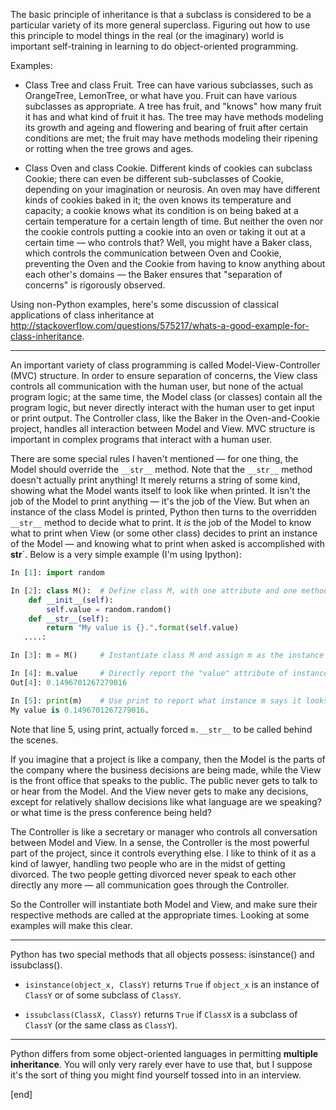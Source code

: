 The basic principle of inheritance is that a subclass is considered to be a particular variety of its more general superclass. Figuring out how to use this principle to model things in the real (or the imaginary) world is important self-training in learning to do object-oriented programming.

Examples:

 * Class Tree and class Fruit. Tree can have various subclasses, such as OrangeTree, LemonTree, or what have you. Fruit can have various subclasses as appropriate. A tree has fruit, and "knows" how many fruit it has and what kind of fruit it has. The tree may have methods modeling its growth and ageing and flowering and bearing of fruit after certain conditions are met; the fruit may have methods modeling their ripening or rotting when the tree grows and ages.
 
 * Class Oven and class Cookie. Different kinds of cookies can subclass Cookie; there can even be different sub-subclasses of Cookie, depending on your imagination or neurosis. An oven may have different kinds of cookies baked in it; the oven knows its temperature and capacity; a cookie knows what its condition is on being baked at a certain temperature for a certain length of time. But neither the oven nor the cookie controls putting a cookie into an oven or taking it out at a certain time — who controls that? Well, you might have a Baker class, which controls the communication between Oven and Cookie, preventing the Oven and the Cookie from having to know anything about each other's domains — the Baker ensures that "separation of concerns" is rigorously observed.

Using non-Python examples, here's some discussion of classical applications of class inheritance at http://stackoverflow.com/questions/575217/whats-a-good-example-for-class-inheritance.

---

An important variety of class programming is called Model-View-Controller (MVC) structure. In order to ensure separation of concerns, the View class controls all communication with the human user, but none of the actual program logic; at the same time, the Model class (or classes) contain all the program logic, but never directly interact with the human user to get input or print output. The Controller class, like the Baker in the Oven-and-Cookie project, handles all interaction between Model and View. MVC structure is important in complex programs that interact with a human user.

There are some special rules I haven't mentioned — for one thing, the Model should override the `__str__` method. Note that the `__str__` method doesn't actually print anything! It merely returns a string of some kind, showing what the Model wants itself to look like when printed. It isn't the job of the Model to print anything — it's the job of the View. But when an instance of the class Model is printed, Python then turns to the overridden `__str__` method to decide what to print. It *is* the job of the Model to know what to print when View (or some other class) decides to print an instance of the Model — and knowing what to print when asked is accomplished with __str__`. Below is a very simple example (I'm using Ipython):

```python
In [1]: import random

In [2]: class M():  # Define class M, with one attribute and one method.
    def __init__(self):
        self.value = random.random()
    def __str__(self):
        return "My value is {}.".format(self.value)
   ....:     

In [3]: m = M()     # Instantiate class M and assign m as the instance name.

In [4]: m.value     # Directly report the "value" attribute of instance m.
Out[4]: 0.1496701267279016

In [5]: print(m)    # Use print to report what instance m says it looks like.
My value is 0.1496701267279016.
```

Note that line 5, using print, actually forced `m.__str__` to be called behind the scenes.

If you imagine that a project is like a company, then the Model is the parts of the company where the business decisions are being made, while the View is the front office that speaks to the public. The public never gets to talk to or hear from the Model. And the View never gets to make any decisions, except for relatively shallow decisions like what language are we speaking? or what time is the press conference being held?

The Controller is like a secretary or manager who controls all conversation between Model and View. In a sense, the Controller is the most powerful part of the project, since it controls everything else. I like to think of it as a kind of lawyer, handling two people who are in the midst of getting divorced. The two people getting divorced never speak to each other directly any more — all communication goes through the Controller.

So the Controller will instantiate both Model and View, and make sure their respective methods are called at the appropriate times. Looking at some examples will make this clear.

---

Python has two special methods that all objects possess: isinstance() and issubclass().

 * `isinstance(object_x, ClassY)` returns `True` if `object_x` is an instance of `ClassY` or of some subclass of `ClassY`. 

 * `issubclass(ClassX, ClassY)` returns `True` if `ClassX` is a subclass of `ClassY` (or the same class as `ClassY`).

---

Python differs from some object-oriented languages in permitting **multiple inheritance**. You will only very rarely ever have to use that, but I suppose it's the sort of thing you might find yourself tossed into in an interview.

[end]